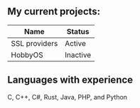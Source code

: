 ## My current projects:

| Name      | Status |
| ----------- | ----------- |
| SSL providers | Active |
| HobbyOS   | Inactive        |



## Languages with experience
C, C++, C#, Rust, Java, PHP, and Python
<br />

